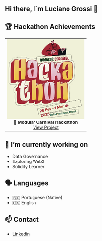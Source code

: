 ## Hi there, I´m Luciano Grossi 👋

## 🏆 Hackathon Achievements
<!--https://github.com/grossitech/grossitech/blob/main/ModularCarnivalHackathon.png?raw=true-->
<p align="center">
  <table align="center">
    <tr>
      <td align="center">
        <img src="ModularCarnivalHackathon.png" alt="Constellation Hackathon" width="250"/>
        <br/>
        <b>🏅 Modular Carnival Hackathon</b>
        <br/>
        <a href="https://github.com/grossitech/FlyChain">View Project</a>
      </td>
    </tr>
  </table>
</p>

## 🔭 I’m currently working on

- Data Governance
- Exploring Web3
- Solidity Learner

## 🗣️ Languages

- 🇧🇷 Portuguese (Native)
- 🇺🇸 English

## 📫 Contact

- [Linkedin](https://www.linkedin.com/in/lucianogrossi/)


<!--
**grossitech/grossitech** is a ✨ _special_ ✨ repository because its `README.md` (this file) appears on your GitHub profile.

Here are some ideas to get you started:

- 🔭 I’m currently working on ...
- 🌱 I’m currently learning ...
- 👯 I’m looking to collaborate on ...
- 🤔 I’m looking for help with ...
- 💬 Ask me about ...
- 📫 How to reach me: ...
- 😄 Pronouns: ...
- ⚡ Fun fact: ...
-->
